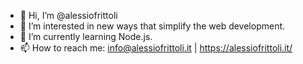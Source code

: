 - 👋 Hi, I’m @alessiofrittoli
- 👀 I’m interested in new ways that simplify the web development.
- 🌱 I’m currently learning Node.js.
- 📫 How to reach me: info@alessiofrittoli.it | https://alessiofrittoli.it/

<!---
alessiofrittoli/alessiofrittoli is a ✨ special ✨ repository because its `README.md` (this file) appears on your GitHub profile.
You can click the Preview link to take a look at your changes.
--->
